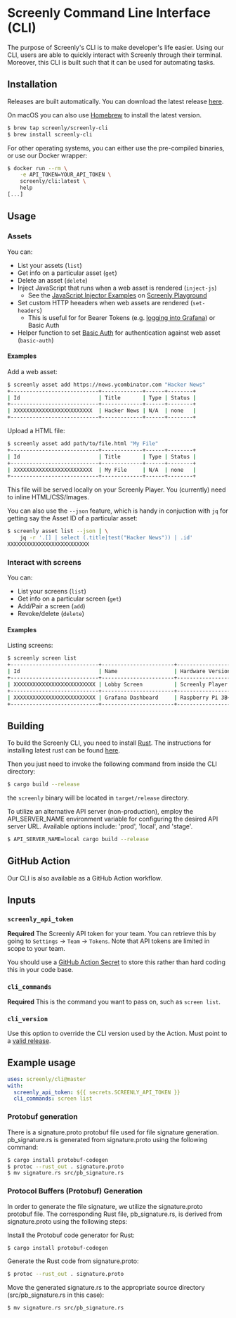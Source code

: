 # Screenly Command Line Interface (CLI)

The purpose of Screenly's CLI is to make developer's life easier. Using our CLI, users are able to quickly interact with Screenly through their terminal. Moreover, this CLI is built such that it can be used for automating tasks.

## Installation

Releases are built automatically. You can download the latest release [here](https://github.com/Screenly/cli/releases/latest).

On macOS you can also use [Homebrew](https://brew.sh/) to install the latest version.

```bash
$ brew tap screenly/screenly-cli
$ brew install screenly-cli
```

For other operating systems, you can either use the pre-compiled binaries, or use our Docker wrapper:

```bash
$ docker run --rm \
    -e API_TOKEN=YOUR_API_TOKEN \
    screenly/cli:latest \
    help
[...]
```

## Usage

### Assets

You can:

* List your assets (`list`)
* Get info on a particular asset (`get`)
* Delete an asset (`delete`)
* Inject JavaScript that runs when a web asset is rendered (`inject-js`)
  * See the [JavaScript Injector Examples](https://github.com/Screenly/playground/tree/master/javascript-injectors) on [Screenly Playground](https://github.com/Screenly/playground/)
* Set custom HTTP heeaders when web assets are rendered (`set-headers`)
  * This is useful for for Bearer Tokens (e.g. [logging into Grafana](https://www.screenly.io/use-cases/dashboard/grafana/)) or Basic Auth
* Helper function to set [Basic Auth](https://en.wikipedia.org/wiki/Basic_access_authentication) for authentication against web asset  (`basic-auth`)


#### Examples

Add a web asset:

```bash
$ screenly asset add https://news.ycombinator.com "Hacker News"
+----------------------------+-------------+------+--------+
| Id                         | Title       | Type | Status |
+----------------------------+-------------+------+--------+
| XXXXXXXXXXXXXXXXXXXXXXXXX  | Hacker News | N/A  | none   |
+----------------------------+-------------+------+--------+
```

Upload a HTML file:

```bash
$ screenly asset add path/to/file.html "My File"
+----------------------------+-------------+------+--------+
| Id                         | Title       | Type | Status |
+----------------------------+-------------+------+--------+
| XXXXXXXXXXXXXXXXXXXXXXXXX  | My File     | N/A  | none   |
+----------------------------+-------------+------+--------+
```

This file will be served locally on your Screenly Player. You (currently) need to inline HTML/CSS/Images.

You can also use the `--json` feature, which is handy in conjuction with `jq` for getting say the Asset ID of a particular asset:

```bash
$ screenly asset list --json | \
    jq -r '.[] | select (.title|test("Hacker News")) | .id'
XXXXXXXXXXXXXXXXXXXXXXXXXX

```
### Interact with screens

You can:

* List your screens (`list`)
* Get info on a particular screen (`get`)
* Add/Pair a screen (`add`)
* Revoke/delete (`delete`)


#### Examples

Listing screens:

```bash
$ screenly screen list
+----------------------------+-----------------------+-----------------------+---------+---------------------------------+-------------------+
| Id                         | Name                  | Hardware Version      | In Sync | Last Ping                       | Uptime            |
+----------------------------+-----------------------+-----------------------+---------+---------------------------------+-------------------+
| XXXXXXXXXXXXXXXXXXXXXXXXXX | Lobby Screen          | Screenly Player Max   |   ✅    | 2023-01-22T09:56:23.89686+00:00 | 8days 23h 18m 53s |
+----------------------------+-----------------------+-----------------------+---------+---------------------------------+-------------------+
| XXXXXXXXXXXXXXXXXXXXXXXXXX | Grafana Dashboard     | Raspberry Pi 3B+      |   ✅    | 2023-01-22T09:54:17.88319+00:00 | 10days 22h 9m 32s |
+----------------------------+-----------------------+-----------------------+---------+---------------------------------+-------------------+
```

## Building

To build the Screenly CLI, you need to install [Rust](https://www.rust-lang.org). The instructions for installing latest rust can be found [here](https://www.rust-lang.org/tools/install).

Then you just need to invoke the following command from inside the CLI directory:

```bash
$ cargo build --release
```

the `screenly` binary will be located in `target/release` directory.



To utilize an alternative API server (non-production), employ the API_SERVER_NAME environment variable for configuring the desired API server URL. Available options include: 'prod', 'local', and 'stage'.

```bash
$ API_SERVER_NAME=local cargo build --release
```

## GitHub Action

Our CLI is also available as a GitHub Action workflow.

## Inputs

### `screenly_api_token`

**Required** The Screenly API token for your team. You can retrieve this by going to `Settings` -> `Team` -> `Tokens`. Note that API tokens are limited in scope to your team.

You should use a [GitHub Action Secret](https://docs.github.com/en/actions/security-guides/encrypted-secrets) to store this rather than hard coding this in your code base.

### `cli_commands`

**Required** This is the command you want to pass on, such as `screen list`.

### `cli_version`

Use this option to override the CLI version used by the Action. Must point to a [valid release](https://github.com/Screenly/cli/releases).

## Example usage

```yaml
uses: screenly/cli@master
with:
  screenly_api_token: ${{ secrets.SCREENLY_API_TOKEN }}
  cli_commands: screen list
```

### Protobuf generation

There is a signature.proto protobuf file used for file signature generation.
pb_signature.rs is generated from signature.proto using the following command:

```bash
$ cargo install protobuf-codegen
$ protoc --rust_out . signature.proto
$ mv signature.rs src/pb_signature.rs
```

### Protocol Buffers (Protobuf) Generation
In order to generate the file signature, we utilize the signature.proto protobuf file. The corresponding Rust file, pb_signature.rs, is derived from signature.proto using the following steps:

Install the Protobuf code generator for Rust:

```bash
$ cargo install protobuf-codegen
```
Generate the Rust code from signature.proto:

```bash
$ protoc --rust_out . signature.proto
```

Move the generated signature.rs to the appropriate source directory (src/pb_signature.rs in this case):

```bash
$ mv signature.rs src/pb_signature.rs
```
